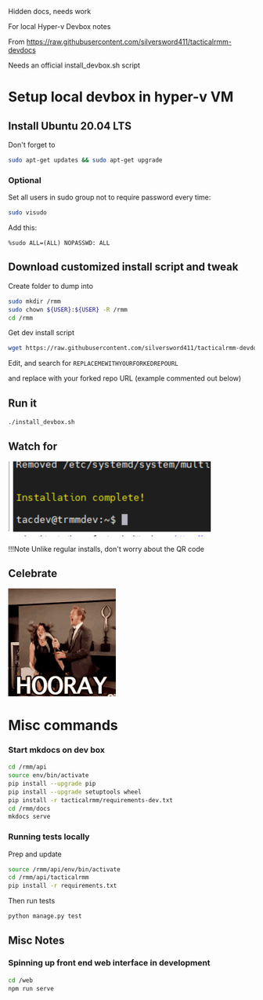 
Hidden docs, needs work

For local Hyper-v Devbox notes

From https://raw.githubusercontent.com/silversword411/tacticalrmm-devdocs

Needs an official install_devbox.sh script

# Setup local devbox in hyper-v VM




## Install Ubuntu 20.04 LTS
Don't forget to 

```bash
sudo apt-get updates && sudo apt-get upgrade
```

### Optional
Set all users in sudo group not to require password every time:

```bash
sudo visudo
```

Add this:

```
%sudo ALL=(ALL) NOPASSWD: ALL
```

## Download customized install script and tweak

Create folder to dump into

```bash
sudo mkdir /rmm
sudo chown ${USER}:${USER} -R /rmm
cd /rmm
```

Get dev install script
```bash
wget https://raw.githubusercontent.com/silversword411/tacticalrmm-devdocs/blob/main/install_devbox.sh
```

Edit, and search for `REPLACEMEWITHYOURFORKEDREPOURL`

and replace with your forked repo URL (example commented out below)

## Run it

```bash
./install_devbox.sh
```
## Watch for

![Image](images/installcomplete.png)

!!!Note Unlike regular installs, don't worry about the QR code

## Celebrate

![Image](images/celebrate.gif)







# Misc commands

### Start mkdocs on dev box

```bash
cd /rmm/api
source env/bin/activate
pip install --upgrade pip
pip install --upgrade setuptools wheel
pip install -r tacticalrmm/requirements-dev.txt
cd /rmm/docs
mkdocs serve
```

### Running tests locally

Prep and update

```bash
source /rmm/api/env/bin/activate
cd /rmm/api/tacticalrmm
pip install -r requirements.txt
```

Then run tests

```bash
python manage.py test
```

## Misc Notes

### Spinning up front end web interface in development


```bash
cd /web
npm run serve
```